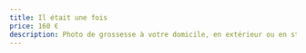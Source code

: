```yaml
---
title: Il était une fois
price: 160 €
description: Photo de grossesse à votre domicile, en extérieur ou en studio
---
```


